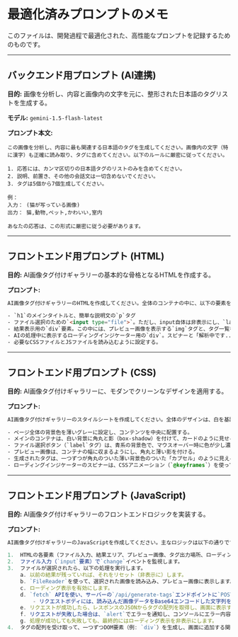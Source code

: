 # 最適化済みプロンプトのメモ

このファイルは、開発過程で最適化された、高性能なプロンプトを記録するためのものです。

---
## バックエンド用プロンプト (AI連携)

**目的:** 画像を分析し、内容と画像内の文字を元に、整形された日本語のタグリストを生成する。

**モデル:** `gemini-1.5-flash-latest`

**プロンプト本文:**
```text
この画像を分析し、内容に最も関連する日本語のタグを生成してください。画像内の文字（特に漢字）も正確に読み取り、タグに含めてください。以下のルールに厳密に従ってください。

1. 応答には、カンマ区切りの日本語タグのリストのみを含めてください。
2. 説明、前置き、その他の会話文は一切含めないでください。
3. タグは5個から7個生成してください。

例：
入力： (猫が写っている画像)
出力： 猫,動物,ペット,かわいい,室内

あなたの応答は、この形式に厳密に従う必要があります。
```

---
## フロントエンド用プロンプト (HTML)

**目的:** AI画像タグ付けギャラリーの基本的な骨格となるHTMLを作成する。

**プロンプト:**
```html
AI画像タグ付けギャラリーのHTMLを作成してください。全体のコンテナの中に、以下の要素を含めてください。

- `h1`のメインタイトルと、簡単な説明文の`p`タグ
- ファイル選択のための`<input type="file">`。ただし、input自体は非表示にし、`label`タグをボタンのように見せるスタイルを適用できるようにする。
- 結果表示用の`div`要素。この中には、プレビュー画像を表示する`img`タグと、タグ一覧を表示するための`div`を配置する。この結果表示エリアは、初期状態では非表示にしておく。
- AIの処理中に表示するローディングインジケーター用の`div`。スピナーと「解析中です...」のようなテキストを入れる。これも初期状態では非表示にする。
- 必要なCSSファイルとJSファイルを読み込むように設定する。
```

---
## フロントエンド用プロンプト (CSS)

**目的:** AI画像タグ付けギャラリーに、モダンでクリーンなデザインを適用する。

**プロンプト:**
```css
AI画像タグ付けギャラリーのスタイルシートを作成してください。全体のデザインは、白を基調とした清潔感のあるモダンなデザインとします。

- ページ全体の背景色を薄いグレーに設定し、コンテンツを中央に配置する。
- メインのコンテナは、白い背景に角丸と影（box-shadow）を付けて、カードのように見せる。
- ファイル選択ボタン（`label`タグ）は、青系の背景色で、マウスオーバー時に色が少し濃くなるように設定する。
- プレビュー画像は、コンテナの幅に収まるようにし、角丸と薄い影を付ける。
- 生成されたタグは、一つずつが角丸のついた薄い背景色のついた「カプセル」のように見えるスタイルにする。タグ一覧は`flexbox`を使って、横に並べて表示し、必要に応じて折り返すようにする。
- ローディングインジケーターのスピナーは、CSSアニメーション（`@keyframes`）を使って回転するように実装する。
```

---
## フロントエンド用プロンプト (JavaScript)

**目的:** AI画像タグ付けギャラリーのフロントエンドロジックを実装する。

**プロンプト:**
```javascript
AI画像タグ付けギャラリーのJavaScriptを作成してください。主なロジックは以下の通りです。

1.  HTMLの各要素（ファイル入力、結果エリア、プレビュー画像、タグ出力場所、ローディング表示）を取得します。
2.  ファイル入力（`input`要素）で`change`イベントを監視します。
3.  ファイルが選択されたら、以下の処理を実行します。
    a. 以前の結果が残っていれば、それをリセット（非表示に）します。
    b. `FileReader`を使って、選択された画像を読み込み、プレビュー画像に表示します。
    c. ローディング表示を有効にします。
    d. `fetch` APIを使い、サーバーの`/api/generate-tags`エンドポイントに`POST`リクエストを送信します。
        - リクエストボディには、読み込んだ画像データをBase64エンコードした文字列を`imageData`というキーのJSON形式で含めます。
    e. リクエストが成功したら、レスポンスのJSONからタグの配列を取得し、画面に表示する関数を呼び出します。
    f. リクエストが失敗した場合は、`alert`でエラーを通知し、コンソールにエラー内容を出力します。
    g. 処理が成功しても失敗しても、最終的にはローディング表示を非表示にします。
4.  タグの配列を受け取って、一つずつDOM要素（例: `div`）を生成し、画面に追加する関数を別途作成します。
```